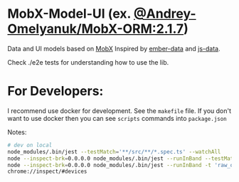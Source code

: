 MobX-Model-UI (ex. [@Andrey-Omelyanuk/MobX-ORM:2.1.7](https://github.com/Andrey-Omelyanuk/mobx-orm))
===
Data and UI models based on [MobX](https://github.com/mobxjs/mobx)
Inspired by [ember-data](https://github.com/emberjs/data) and [js-data](https://github.com/js-data/js-data).


Check ./e2e tests for understanding how to use the lib.


# For Developers:
I recommend use docker for development. See the `makefile` file.
If you don't want to use docker then you can see `scripts` commands into `package.json`

Notes:

```sh
# dev on local
node_modules/.bin/jest --testMatch='**/src/**/*.spec.ts' --watchAll
node --inspect-brk=0.0.0.0 node_modules/.bin/jest --runInBand --testMatch='**/src/**/model-class.spec.ts'
node --inspect-brk=0.0.0.0 node_modules/.bin/jest --runInBand -t 'raw_obj with one relations'
chrome://inspect/#devices

```
